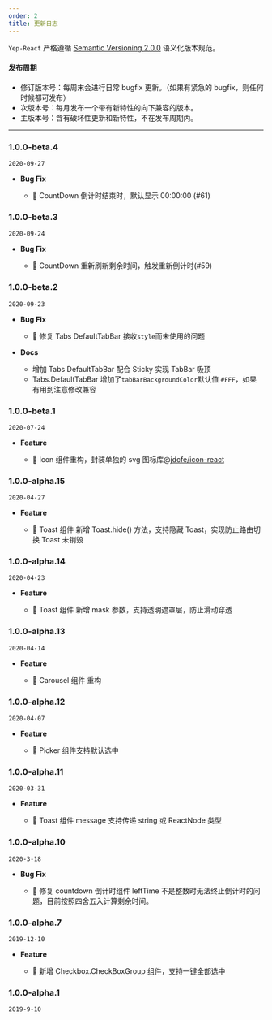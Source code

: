 ```yaml
---
order: 2
title: 更新日志
---
```


`Yep-React` 严格遵循 [Semantic Versioning 2.0.0](http://semver.org/lang/zh-CN/) 语义化版本规范。

#### 发布周期

- 修订版本号：每周末会进行日常 bugfix 更新。（如果有紧急的 bugfix，则任何时候都可发布）
- 次版本号：每月发布一个带有新特性的向下兼容的版本。
- 主版本号：含有破坏性更新和新特性，不在发布周期内。

---

### 1.0.0-beta.4

`2020-09-27`

- **Bug Fix**

  - 🐞 CountDown 倒计时结束时，默认显示 00:00:00 (#61)

### 1.0.0-beta.3

`2020-09-24`

- **Bug Fix**

  - 🐞 CountDown 重新刷新剩余时间，触发重新倒计时(#59)

### 1.0.0-beta.2

`2020-09-23`

- **Bug Fix**

  - 🐞 修复 Tabs DefaultTabBar 接收`style`而未使用的问题

- **Docs**

  - 增加 Tabs DefaultTabBar 配合 Sticky 实现 TabBar 吸顶
  - Tabs.DefaultTabBar 增加了`tabBarBackgroundColor`默认值 `#FFF`，如果有用到注意修改兼容

### 1.0.0-beta.1

`2020-07-24`

- **Feature**

  - 🌟 Icon 组件重构，封装单独的 svg 图标库[@jdcfe/icon-react](https://www.npmjs.com/package/@jdcfe/icons-react)

### 1.0.0-alpha.15

`2020-04-27`

- **Feature**

  - 🌟 Toast 组件 新增 Toast.hide() 方法，支持隐藏 Toast，实现防止路由切换 Toast 未销毁

### 1.0.0-alpha.14

`2020-04-23`

- **Feature**

  - 🌟 Toast 组件 新增 mask 参数，支持透明遮罩层，防止滑动穿透

### 1.0.0-alpha.13

`2020-04-14`

- **Feature**

  - 🌟 Carousel 组件 重构

### 1.0.0-alpha.12

`2020-04-07`

- **Feature**

  - 🌟 Picker 组件支持默认选中

### 1.0.0-alpha.11

`2020-03-31`

- **Feature**

  - 🌟 Toast 组件 message 支持传递 string 或 ReactNode 类型

### 1.0.0-alpha.10

`2020-3-18`

- **Bug Fix**

  - 🐞 修复 countdown 倒计时组件 leftTime 不是整数时无法终止倒计时的问题，目前按照四舍五入计算剩余时间。

### 1.0.0-alpha.7

`2019-12-10`

- **Feature**

  - 🌟 新增 Checkbox.CheckBoxGroup 组件，支持一键全部选中

### 1.0.0-alpha.1

`2019-9-10`
